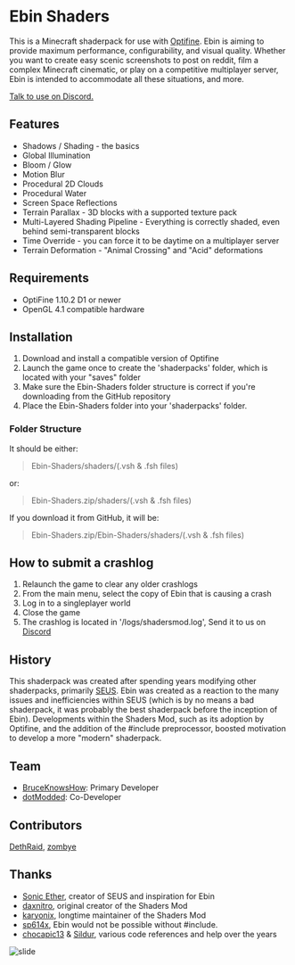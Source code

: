 # Ebin Shaders

This is a Minecraft shaderpack for use with [Optifine](http://www.minecraftforum.net/forums/mapping-and-modding/minecraft-mods/1272953). Ebin is aiming to provide maximum performance, configurability, and visual quality. Whether you want to create easy scenic screenshots to post on reddit, film a complex Minecraft cinematic, or play on a competitive multiplayer server, Ebin is intended to accommodate all these situations, and more.

[Talk to use on Discord.](https://discord.gg/9YTc4Q4)

## Features
- Shadows / Shading - the basics
- Global Illumination
- Bloom / Glow
- Motion Blur
- Procedural 2D Clouds
- Procedural Water
- Screen Space Reflections
- Terrain Parallax - 3D blocks with a supported texture pack
- Multi-Layered Shading Pipeline - Everything is correctly shaded, even behind semi-transparent blocks
- Time Override - you can force it to be daytime on a multiplayer server
- Terrain Deformation - "Animal Crossing" and "Acid" deformations

## Requirements
- OptiFine 1.10.2 D1 or newer
- OpenGL 4.1 compatible hardware

## Installation

1. Download and install a compatible version of Optifine
2. Launch the game once to create the 'shaderpacks' folder, which is located with your "saves" folder
3. Make sure the Ebin-Shaders folder structure is correct if you're downloading from the GitHub repository
4. Place the Ebin-Shaders folder into your 'shaderpacks' folder.

### Folder Structure
It should be either:
>Ebin-Shaders/shaders/(.vsh & .fsh files)

or:
>Ebin-Shaders.zip/shaders/(.vsh & .fsh files)

If you download it from GitHub, it will be:
>Ebin-Shaders.zip/Ebin-Shaders/shaders/(.vsh & .fsh files)

## How to submit a crashlog
1. Relaunch the game to clear any older crashlogs
2. From the main menu, select the copy of Ebin that is causing a crash
3. Log in to a singleplayer world
4. Close the game
5. The crashlog is located in '/logs/shadersmod.log', Send it to us on [Discord](https://discord.gg/9YTc4Q4)

## History

This shaderpack was created after spending years modifying other shaderpacks, primarily [SEUS](http://www.minecraftforum.net/forums/mapping-and-modding/minecraft-mods/1280299). Ebin was created as a reaction to the many issues and inefficiencies within SEUS (which is by no means a bad shaderpack, it was probably the best shaderpack before the inception of Ebin). Developments within the Shaders Mod, such as its adoption by Optifine, and the addition of the #include preprocessor, boosted motivation to develop a more "modern" shaderpack.

## Team
- [BruceKnowsHow](https://github.com/BruceKnowsHow): Primary Developer
- [dotModded](https://github.com/dotModded): Co-Developer

## Contributors
[DethRaid](https://github.com/DethRaid), [zombye](https://github.com/zombye)


## Thanks
- [Sonic Ether](https://www.facebook.com/SonicEther/), creator of SEUS and inspiration for Ebin
- [daxnitro](http://www.minecraftforum.net/forums/mapping-and-modding/minecraft-mods/1272365), original creator of the Shaders Mod
- [karyonix](http://www.minecraftforum.net/forums/mapping-and-modding/minecraft-mods/1286604), longtime maintainer of the Shaders Mod
- [sp614x](https://twitter.com/sp614x), Ebin would not be possible without #include.
- [chocapic13](http://www.minecraftforum.net/forums/mapping-and-modding/minecraft-mods/1293898) & [Sildur](http://www.minecraftforum.net/forums/mapping-and-modding/minecraft-mods/1291396), various code references and help over the years

![slide](https://raw.githubusercontent.com/wiki/BruceKnowsHow/Ebin-Shaders/images/cute-anime-bear.png)
